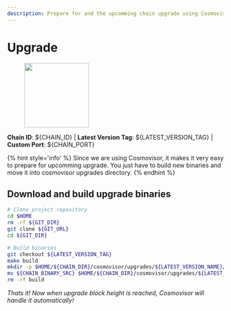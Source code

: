 ```yaml
---
description: Prepare for and the upcomming chain upgrade using Cosmovisor.
---
```


# Upgrade

<figure><img src="https://raw.githubusercontent.com/kj89/testnet_manuals/main/pingpub/logos/${PROJECT_NAME}.png" width="150" alt=""><figcaption></figcaption></figure>

**Chain ID**: ${CHAIN_ID} | **Latest Version Tag**: ${LATEST_VERSION_TAG} | **Custom Port**: ${CHAIN_PORT}

{% hint style='info' %}
Since we are using Cosmovisor, it makes it very easy to prepare for upcomming upgrade.
You just have to build new binaries and move it into cosmovisor upgrades directory.
{% endhint %}

## Download and build upgrade binaries

```bash
# Clone project repository
cd $HOME
rm -rf ${GIT_DIR}
git clone ${GIT_URL}
cd ${GIT_DIR}

# Build binaries
git checkout ${LATEST_VERSION_TAG}
make build
mkdir -p $HOME/${CHAIN_DIR}/cosmovisor/upgrades/${LATEST_VERSION_NAME}/bin
mv ${CHAIN_BINARY_SRC} $HOME/${CHAIN_DIR}/cosmovisor/upgrades/${LATEST_VERSION_NAME}/bin/
rm -rf build
```

*Thats it! Now when upgrade block height is reached, Cosmovisor will handle it automatically!*
